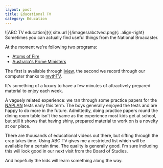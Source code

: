 ```yaml
---
layout: post
title: Educational TV
category: Education
---
```


![ABC TV education]({{ site.url }}/images/abctved.png){: .align-right}
Sometimes you can actually find useful things from the National Broacaster.

At the moment we're following two programs:

 * [Atoms of Fire](http://www.abc.net.au/tveducation/series/ATOMSOFFIRE.htm)
 * [Australia's Prime Ministers](http://www.abc.net.au/tveducation/series/AUSTRALIASPRIMEMINISTERS.htm)

The first is available through [iview](http://iview.abc.net.au), the second we record through our computer thanks to [mythTV](http://www.mythtv.org).

It's something of a luxury to have a few minutes of attractively prepared material to enjoy each week.

A vaguely related experience: we ran through some practice papers for the [NAPLAN](http://nap.edu.au/naplan/naplan.html) tests early this term.  The boys generally enjoyed the tests and are happy to do more in the future.  Admittedly, doing practice papers round the dining room table isn't the same as the experience most kids get at school, but still it shows that having shiny, prepared material to work on is a novelty at our place.

There are thousands of educational videos out there, but sifting through the crap takes time.  Using ABC TV gives me a restricted list which will be available for a certain time.  The quality is generally good.  I'm sure including this will look good in our next visit from the Board of Studies.

And hopefully the kids will learn something along the way.
